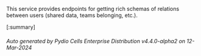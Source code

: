 






This service provides endpoints for getting rich schemas of relations between users (shared data, teams belonging, etc.).

[:summary]

###### Auto generated by Pydio Cells Enterprise Distribution v4.4.0-alpha2 on 12-Mar-2024

